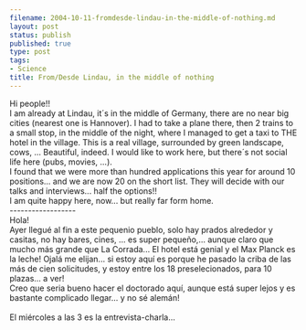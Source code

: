 ```yaml
--- 
filename: 2004-10-11-fromdesde-lindau-in-the-middle-of-nothing.md
layout: post
status: publish
published: true
type: post
tags: 
- Science
title: From/Desde Lindau, in the middle of nothing
---
```

Hi people!!
<br />I am already at Lindau, it´s in the middle of Germany, there are no near big cities (nearest one is Hannover). I had to take a plane there, then 2 trains to a small stop, in the middle of the night, where I managed to get a taxi to THE hotel in the village. This is a real village, surrounded by green landscape, cows, ... Beautiful, indeed. I would like to work here, but there´s not social life here (pubs, movies, ...).
<br />I found that we were more than hundred applications this year for around 10 positions... and we are now 20 on the short list. They will decide with our talks and interviews... half the options!!
<br />I am quite happy here, now... but really far form home.
<br />------------------
<br />Hola!
<br />Ayer llegué al fin a este pequenio pueblo, solo hay prados alrededor y casitas, no hay bares, cines, ... es super pequeño,... aunque claro que mucho más grande que La Corrada... El hotel está genial y el Max Planck es la leche! Ojalá me elijan... si estoy aquí es porque he pasado la criba de las más de cien solicitudes, y estoy entre los 18 preselecionados, para 10 plazas...  a ver!
<br />Creo que seria bueno hacer el doctorado aquí, aunque está super lejos y es bastante complicado llegar... y no sé alemán!
<br /><br />El miércoles a las 3 es la entrevista-charla...
<br />
